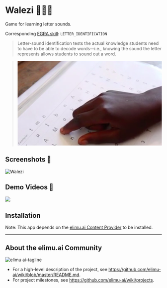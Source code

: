 # Walezi 🐼💎🐰

Game for learning letter sounds.

Corresponding [EGRA skill](https://github.com/elimu-ai/model/blob/master/src/main/java/ai/elimu/model/v2/enums/content/LiteracySkill.java): `LETTER_IDENTIFICATION`
> Letter-sound identification tests the actual knowledge students need to have to be able to decode words—i.e., knowing the sound the letter represents allows students to sound out a word.
    
> ![EGRA_LETTER_IDENTIFICATION.png](https://raw.githubusercontent.com/elimu-ai/webapp/master/src/main/webapp/static/img/admin/EGRA_LETTER_IDENTIFICATION.png)

## Screenshots 📸

<img width="640" alt="Walezi" src="https://user-images.githubusercontent.com/15718174/163380593-f661b6e7-c331-4bcb-a87d-a0021a92ae10.png" />

## Demo Videos 🎥

[![](https://i.ytimg.com/vi/1yFMCvpfygE/hqdefault.jpg)](https://youtu.be/1yFMCvpfygE)

## Installation

Note: This app depends on the [elimu.ai Content Provider](https://github.com/elimu-ai/content-provider) to be installed.

---

## About the elimu.ai Community

![elimu ai-tagline](https://user-images.githubusercontent.com/15718174/54360503-e8e88980-465c-11e9-9792-32b513105cf3.png)

 * For a high-level description of the project, see https://github.com/elimu-ai/wiki/blob/master/README.md.
 * For project milestones, see https://github.com/elimu-ai/wiki/projects.
